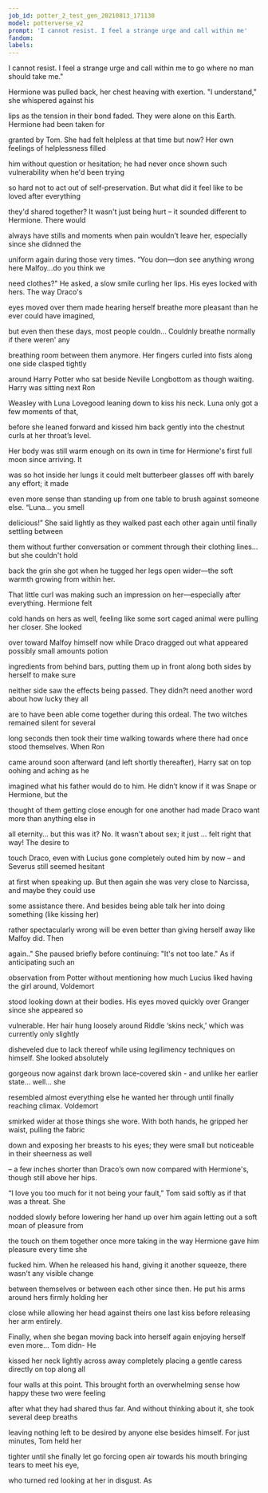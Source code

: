 ```yaml
---
job_id: potter_2_test_gen_20210813_171130
model: potterverse_v2
prompt: 'I cannot resist. I feel a strange urge and call within me'
fandom:
labels:
---
```


I cannot resist. I feel a strange urge and call within me to go where no man should take me."

Hermione was pulled back, her chest heaving with exertion. "I understand," she whispered against his

lips as the tension in their bond faded. They were alone on this Earth. Hermione had been taken for

granted by Tom. She had felt helpless at that time but now? Her own feelings of helplessness filled

him without question or hesitation; he had never once shown such vulnerability when he'd been trying

so hard not to act out of self-preservation. But what did it feel like to be loved after everything

they'd shared together? It wasn't just being hurt – it sounded different to Hermione. There would

always have stills and moments when pain wouldn’t leave her, especially since she didnned the

uniform again during those very times. “You don—don see anything wrong here Malfoy…do you think we

need clothes?" He asked, a slow smile curling her lips. His eyes locked with hers. The way Draco's

eyes moved over them made hearing herself breathe more pleasant than he ever could have imagined,

but even then these days, most people couldn... Couldnly breathe normally if there weren' any

breathing room between them anymore. Her fingers curled into fists along one side clasped tightly

around Harry Potter who sat beside Neville Longbottom as though waiting. Harry was sitting next Ron

Weasley with Luna Lovegood leaning down to kiss his neck. Luna only got a few moments of that,

before she leaned forward and kissed him back gently into the chestnut curls at her throat’s level.

Her body was still warm enough on its own in time for Hermione's first full moon since arriving. It

was so hot inside her lungs it could melt butterbeer glasses off with barely any effort; it made

even more sense than standing up from one table to brush against someone else. “Luna… you smell

delicious!” She said lightly as they walked past each other again until finally settling between

them without further conversation or comment through their clothing lines... but she couldn't hold

back the grin she got when he tugged her legs open wider—the soft warmth growing from within her.

That little curl was making such an impression on her—especially after everything. Hermione felt

cold hands on hers as well, feeling like some sort caged animal were pulling her closer. She looked

over toward Malfoy himself now while Draco dragged out what appeared possibly small amounts potion

ingredients from behind bars, putting them up in front along both sides by herself to make sure

neither side saw the effects being passed. They didn?t need another word about how lucky they all

are to have been able come together during this ordeal. The two witches remained silent for several

long seconds then took their time walking towards where there had once stood themselves. When Ron

came around soon afterward (and left shortly thereafter), Harry sat on top oohing and aching as he

imagined what his father would do to him. He didn’t know if it was Snape or Hermione, but the

thought of them getting close enough for one another had made Draco want more than anything else in

all eternity… but this was it? No. It wasn't about sex; it just … felt right that way! The desire to

touch Draco, even with Lucius gone completely outed him by now – and Severus still seemed hesitant

at first when speaking up. But then again she was very close to Narcissa, and maybe they could use

some assistance there. And besides being able talk her into doing something (like kissing her)

rather spectacularly wrong will be even better than giving herself away like Malfoy did. Then

again.." She paused briefly before continuing: "It's not too late." As if anticipating such an

observation from Potter without mentioning how much Lucius liked having the girl around, Voldemort

stood looking down at their bodies. His eyes moved quickly over Granger since she appeared so

vulnerable. Her hair hung loosely around Riddle ‘skins neck,' which was currently only slightly

disheveled due to lack thereof while using legilimency techniques on himself. She looked absolutely

gorgeous now against dark brown lace-covered skin - and unlike her earlier state... well... she

resembled almost everything else he wanted her through until finally reaching climax. Voldemort

smirked wider at those things she wore. With both hands, he gripped her waist, pulling the fabric

down and exposing her breasts to his eyes; they were small but noticeable in their sheerness as well

– a few inches shorter than Draco’s own now compared with Hermione's, though still above her hips.

“I love you too much for it not being your fault,” Tom said softly as if that was a threat. She

nodded slowly before lowering her hand up over him again letting out a soft moan of pleasure from

the touch on them together once more taking in the way Hermione gave him pleasure every time she

fucked him. When he released his hand, giving it another squeeze, there wasn't any visible change

between themselves or between each other since then. He put his arms around hers firmly holding her

close while allowing her head against theirs one last kiss before releasing her arm entirely.

Finally, when she began moving back into herself again enjoying herself even more… Tom didn- He

kissed her neck lightly across away completely placing a gentle caress directly on top along all

four walls at this point. This brought forth an overwhelming sense how happy these two were feeling

after what they had shared thus far. And without thinking about it, she took several deep breaths

leaving nothing left to be desired by anyone else besides himself. For just minutes, Tom held her

tighter until she finally let go forcing open air towards his mouth bringing tears to meet his eye,

who turned red looking at her in disgust. As